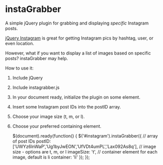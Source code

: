 instaGrabber
============

A simple jQuery plugin for grabbing and displaying *specific* Instagram posts.

[jQuery Instagram](https://github.com/potomak/jquery-instagram) is great for getting Instagram pics by hashtag, user, or even location.

However, what if you want to display a list of images based on specific posts? instaGrabber may help.

How to use it:  
1) Include jQuery  
2) Include instagrabber.js  
3) In your document ready, initialize the plugin on some element.  
4) Insert some Instagram post IDs into the postID array.  
5) Choose your image size (t, m, or l).  
6) Choose your preferred containing element.  

    $(document).ready(function() {
        $('#instagram').instaGrabber({
            // array of post IDs
            postID: ['UWYz6lnWaP','Ug1byJwEON','UfVDt4umPL','Lax092As8q'],
            // image size - options are t, m, or l
            imageSize: 't',
            // container element for each image, default is li
            container: 'li'
        });
    });
